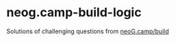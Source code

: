 # neog.camp-build-logic
Solutions of challenging questions from <a href = "https://github.com/neogcamp/build/tree/main/build-logic">neoG.camp/build</a>

